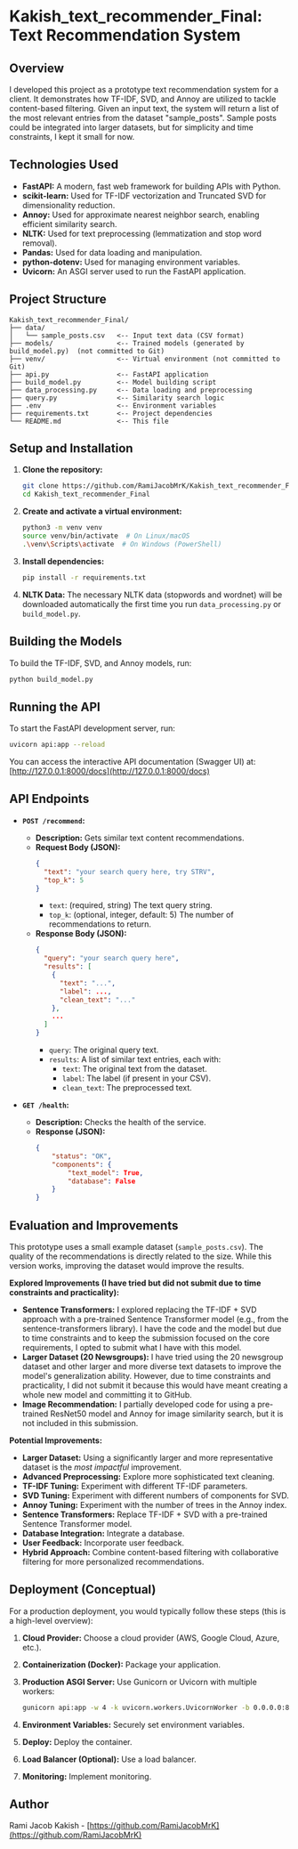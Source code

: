 # Kakish_text_recommender_Final: Text Recommendation System

## Overview

I developed this project as a prototype text recommendation system for a client. It demonstrates how TF-IDF, SVD, and Annoy are utilized to tackle content-based filtering. Given an input text, the system will return a list of the most relevant entries from the dataset "sample_posts". Sample posts could be integrated into larger datasets, but for simplicity and time constraints, I kept it small for now.

## Technologies Used

* **FastAPI:** A modern, fast web framework for building APIs with Python.
* **scikit-learn:** Used for TF-IDF vectorization and Truncated SVD for dimensionality reduction.
* **Annoy:** Used for approximate nearest neighbor search, enabling efficient similarity search.
* **NLTK:** Used for text preprocessing (lemmatization and stop word removal).
* **Pandas:** Used for data loading and manipulation.
* **python-dotenv:** Used for managing environment variables.
* **Uvicorn:** An ASGI server used to run the FastAPI application.

## Project Structure

```
Kakish_text_recommender_Final/
├── data/
│   └── sample_posts.csv   <-- Input text data (CSV format)
├── models/                <-- Trained models (generated by build_model.py)  (not committed to Git)
├── venv/                  <-- Virtual environment (not committed to Git)
├── api.py                 <-- FastAPI application
├── build_model.py         <-- Model building script
├── data_processing.py     <-- Data loading and preprocessing
├── query.py               <-- Similarity search logic
├── .env                   <-- Environment variables
├── requirements.txt       <-- Project dependencies
└── README.md              <-- This file
```

## Setup and Installation

1. **Clone the repository:**

    ```bash
    git clone https://github.com/RamiJacobMrK/Kakish_text_recommender_Final.git
    cd Kakish_text_recommender_Final
    ```

2. **Create and activate a virtual environment:**

    ```bash
    python3 -m venv venv
    source venv/bin/activate  # On Linux/macOS
    .\venv\Scripts\activate  # On Windows (PowerShell)
    ```

3. **Install dependencies:**

    ```bash
    pip install -r requirements.txt
    ```

4. **NLTK Data:** The necessary NLTK data (stopwords and wordnet) will be downloaded automatically the first time you run `data_processing.py` or `build_model.py`.

## Building the Models

To build the TF-IDF, SVD, and Annoy models, run:

```bash
python build_model.py
```

## Running the API

To start the FastAPI development server, run:

```bash
uvicorn api:app --reload
```

You can access the interactive API documentation (Swagger UI) at: [http://127.0.0.1:8000/docs](http://127.0.0.1:8000/docs)

## API Endpoints

* **`POST /recommend`:**
    * **Description:** Gets similar text content recommendations.
    * **Request Body (JSON):**
        ```json
        {
          "text": "your search query here, try STRV",
          "top_k": 5
        }
        ```
        * `text`: (required, string) The text query string.
        * `top_k`: (optional, integer, default: 5) The number of recommendations to return.
    * **Response Body (JSON):**
        ```json
        {
          "query": "your search query here",
          "results": [
            {
              "text": "...",
              "label": ...,
              "clean_text": "..."
            },
            ...
          ]
        }
        ```
        * `query`: The original query text.
        * `results`: A list of similar text entries, each with:
            * `text`: The original text from the dataset.
            * `label`: The label (if present in your CSV).
            * `clean_text`: The preprocessed text.

* **`GET /health`:**
    * **Description:** Checks the health of the service.
    * **Response (JSON):**
        ```json
        {
            "status": "OK",
            "components": {
                "text_model": True,
                "database": False
            }
        }
        ```

## Evaluation and Improvements

This prototype uses a small example dataset (`sample_posts.csv`). The quality of the recommendations is directly related to the size. While this version works, improving the dataset would improve the results.

**Explored Improvements (I have tried but did not submit due to time constraints and practicality):**
* **Sentence Transformers:** I explored replacing the TF-IDF + SVD approach with a pre-trained Sentence Transformer model (e.g., from the sentence-transformers library). I have the code and the model but due to time constraints and to keep the submission focused on the core requirements, I opted to submit what I have with this model.
* **Larger Dataset (20 Newsgroups):** I have tried using the 20 newsgroup dataset and other larger and more diverse text datasets to improve the model's generalization ability. However, due to time constraints and practicality, I did not submit it because this would have meant creating a whole new model and committing it to GitHub.
* **Image Recommendation:** I partially developed code for using a pre-trained ResNet50 model and Annoy for image similarity search, but it is not included in this submission.

**Potential Improvements:**

* **Larger Dataset:** Using a significantly larger and more representative dataset is the *most impactful* improvement.
* **Advanced Preprocessing:** Explore more sophisticated text cleaning.
* **TF-IDF Tuning:** Experiment with different TF-IDF parameters.
* **SVD Tuning:** Experiment with different numbers of components for SVD.
* **Annoy Tuning:** Experiment with the number of trees in the Annoy index.
* **Sentence Transformers:** Replace TF-IDF + SVD with a pre-trained Sentence Transformer model.
* **Database Integration:** Integrate a database.
* **User Feedback:** Incorporate user feedback.
* **Hybrid Approach:** Combine content-based filtering with collaborative filtering for more personalized recommendations.

## Deployment (Conceptual)

For a production deployment, you would typically follow these steps (this is a high-level overview):

1. **Cloud Provider:** Choose a cloud provider (AWS, Google Cloud, Azure, etc.).
2. **Containerization (Docker):** Package your application.
3. **Production ASGI Server:** Use Gunicorn or Uvicorn with multiple workers:

    ```bash
    gunicorn api:app -w 4 -k uvicorn.workers.UvicornWorker -b 0.0.0.0:8000
    ```

4. **Environment Variables:** Securely set environment variables.
5. **Deploy:** Deploy the container.
6. **Load Balancer (Optional):** Use a load balancer.
7. **Monitoring:** Implement monitoring.

## Author

Rami Jacob Kakish - [https://github.com/RamiJacobMrK](https://github.com/RamiJacobMrK)
